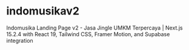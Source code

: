 # indomusikav2
Indomusika Landing Page v2 - Jasa Jingle UMKM Terpercaya | Next.js 15.2.4 with React 19, Tailwind CSS, Framer Motion, and Supabase integration
